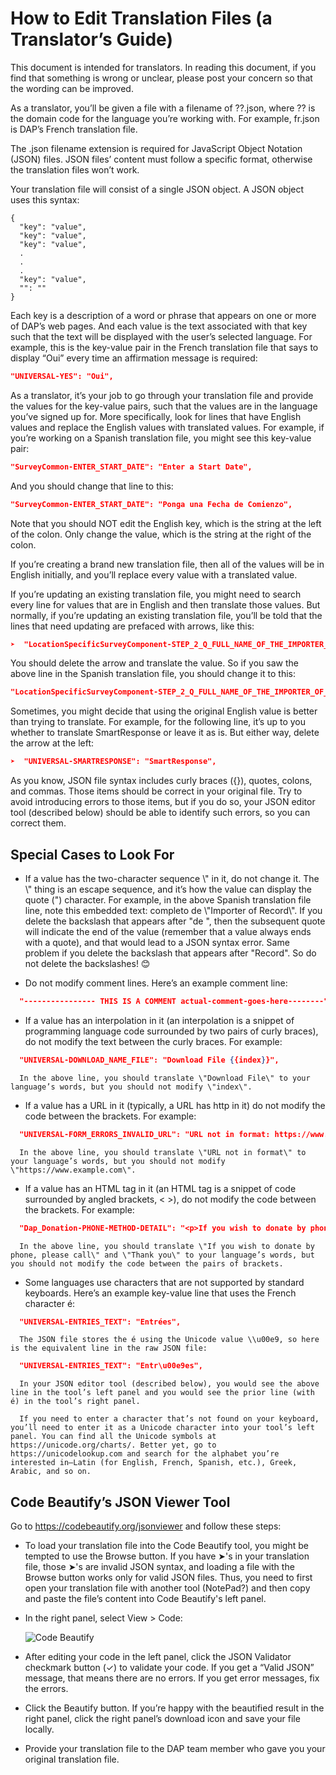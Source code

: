 # How to Edit Translation Files (a Translator’s Guide)

This document is intended for translators. In reading this document, if you find that something is wrong or unclear, please post your concern so that the wording can be improved.

As a translator, you’ll be given a file with a filename of ??.json, where ?? is the domain code for the language you’re working with. For example, fr.json is DAP’s French translation file.

The .json filename extension is required for JavaScript Object Notation (JSON) files. JSON files’ content must follow a specific format, otherwise the translation files won’t work.

Your translation file will consist of a single JSON object. A JSON object uses this syntax:
```
{
  "key": "value",
  "key": "value",
  "key": "value",
  .
  .
  .
  "key": "value",
  "": ""
}  
```
Each key is a description of a word or phrase that appears on one or more of DAP’s web pages. And each value is the text associated with that key such that the text will be displayed with the user’s selected language. For example, this is the key-value pair in the French translation file that says to display “Oui” every time an affirmation message is required:
```json
"UNIVERSAL-YES": "Oui",
```
As a translator, it’s your job to go through your translation file and provide the values for the key-value pairs, such that the values are in the language you’ve signed up for. More specifically, look for lines that have English values and replace the English values with translated values. For example, if you’re working on a Spanish translation file, you might see this key-value pair:
```json
"SurveyCommon-ENTER_START_DATE": "Enter a Start Date",
```
And you should change that line to this:
```json
"SurveyCommon-ENTER_START_DATE": "Ponga una Fecha de Comienzo",
```
Note that you should NOT edit the English key, which is the string at the left of the colon. Only change the value, which is the string at the right of the colon.

If you’re creating a brand new translation file, then all of the values will be in English initially, and you’ll replace every value with a translated value.

If you’re updating an existing translation file, you might need to search every line for values that are in English and then translate those values. But normally, if you’re updating an existing translation file, you’ll be told that the lines that need updating are prefaced with arrows, like this:
```json
➤  "LocationSpecificSurveyComponent-STEP_2_Q_FULL_NAME_OF_THE_IMPORTER_OF_GOODS": "Please list the full name of the \"Importer of Record\" ",
```
You should delete the arrow and translate the value. So if you saw the above line in the Spanish translation file, you should change it to this:
```json
"LocationSpecificSurveyComponent-STEP_2_Q_FULL_NAME_OF_THE_IMPORTER_OF_GOODS": "Por favor, lista el nombre completo de \"Importador del registro\" ",
```
Sometimes, you might decide that using the original English value is better than trying to translate. For example, for the following line, it’s up to you whether to translate SmartResponse or leave it as is. But either way, delete the arrow at the left:
```json
➤  "UNIVERSAL-SMARTRESPONSE": "SmartResponse",
```
As you know, JSON file syntax includes curly braces (\{\}), quotes, colons, and commas. Those items should be correct in your original file. Try to avoid introducing errors to those items, but if you do so, your JSON editor tool (described below) should be able to identify such errors, so you can correct them.


## Special Cases to Look For

- If a value has the two-character sequence \\" in it, do not change it. The \\" thing is an escape sequence, and it’s how the value can display the quote (") character. For example, in the above Spanish translation file line, note this embedded text: completo de \\"Importer of Record\\". If you delete the backslash that appears after "de ", then the subsequent quote will indicate the end of the value (remember that a value always ends with a quote), and that would lead to a JSON syntax error. Same problem if you delete the backslash that appears after "Record". So do not delete the backslashes! 😊

- Do not modify comment lines. Here’s an example comment line:
```json
  "---------------- THIS IS A COMMENT actual-comment-goes-here--------": "",
```
- If a value has an interpolation in it (an interpolation is a snippet of programming language code surrounded by two pairs of curly braces), do not modify the text between the curly braces. For example:

```json
  "UNIVERSAL-DOWNLOAD_NAME_FILE": "Download File {{index}}",
```
      In the above line, you should translate \"Download File\" to your language’s words, but you should not modify \"index\".

- If a value has a URL in it (typically, a URL has http in it) do not modify the code between the brackets. For example:
```json
  "UNIVERSAL-FORM_ERRORS_INVALID_URL": "URL not in format: https://www.example.com/",
```
      In the above line, you should translate \"URL not in format\" to your language’s words, but you should not modify \"https://www.example.com\".

- If a value has an HTML tag in it (an HTML tag is a snippet of code surrounded by angled brackets, < >), do not modify the code between the brackets. For example:
```json
  "Dap_Donation-PHONE-METHOD-DETAIL": "<p>If you wish to donate by phone, please call <a class=\"sr-bold black-text\" href=\"tel:12025563023\">202-556-3023</a>.</p><p>Thank you!</p>",
```
      In the above line, you should translate \"If you wish to donate by phone, please call\" and \"Thank you\" to your language’s words, but you should not modify the code between the pairs of brackets.

- Some languages use characters that are not supported by standard keyboards. Here’s an example key-value line that uses the French character é:
```json
  "UNIVERSAL-ENTRIES_TEXT": "Entrées",
```
      The JSON file stores the é using the Unicode value \\u00e9, so here is the equivalent line in the raw JSON file:
```json
  "UNIVERSAL-ENTRIES_TEXT": "Entr\u00e9es",
```
      In your JSON editor tool (described below), you would see the above line in the tool’s left panel and you would see the prior line (with é) in the tool’s right panel.

      If you need to enter a character that’s not found on your keyboard, you’ll need to enter it as a Unicode character into your tool’s left panel. You can find all the Unicode symbols at https://unicode.org/charts/. Better yet, go to https://unicodelookup.com and search for the alphabet you’re interested in—Latin (for English, French, Spanish, etc.), Greek, Arabic, and so on.


## Code Beautify’s JSON Viewer Tool

Go to https://codebeautify.org/jsonviewer and follow these steps:
- To load your translation file into the Code Beautify tool, you might be tempted to use the Browse button. If you have ➤'s in your translation file, those ➤'s are invalid JSON syntax, and loading a file with the Browse button works only for valid JSON files. Thus, you need to first open your translation file with another tool (NotePad?) and then copy and paste the file’s content into Code Beautify's left panel.
- In the right panel, select View > Code:

  ![Code Beautify](codeBeautify.png)

- After editing your code in the left panel, click the JSON Validator checkmark button (&check;) to validate your code.
If you get a “Valid JSON” message, that means there are no errors.
If you get error messages, fix the errors.
- Click the Beautify button. If you’re happy with the beautified result in the right panel, click the right panel’s download icon and save your file locally.
- Provide your translation file to the DAP team member who gave you your original translation file.

